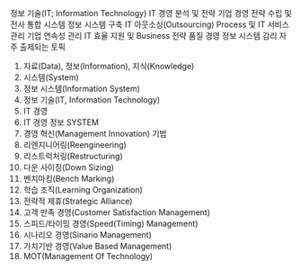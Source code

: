 정보 기술(IT; Information Technology)
IT 경영 분석 및 전략
기업 경영 전략 수립 및 전사 통합 시스템
정보 시스템 구축
IT 아웃소싱(Outsourcing) Process 및 IT 서비스 관리
기업 연속성 관리
IT 효율 지원 및 Business 전략
품질 경영
정보 시스템 감리
자주 출제되는 토픽

1. 자료(Data), 정보(Information), 지식(Knowledge)
2. 시스템(System)
3. 정보 시스템(Information System)
4. 정보 기술(IT, Information Technology)
5. IT 경영
6. IT 경영 정보 SYSTEM
8. 경영 혁신(Management Innovation) 기법
9. 리엔지니어링(Reengineering)
10. 리스트럭처링(Restructuring)
11. 다운 사이징(Down Sizing)
12. 벤치마킹(Bench Marking)
13. 학습 조직(Learning Organization)
14. 전략적 제휴(Strategic Alliance)
15. 고객 만족 경영(Customer Satisfaction Management)
16. 스피드/타이밍 경영(Speed(Timing) Management)
17. 시나리오 경영(Sinario Management)
18. 가치기반 경영(Value Based Management)
19. MOT(Management Of Technology)